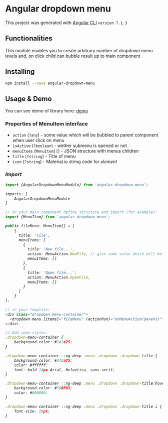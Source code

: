 # Angular dropdown menu

This project was generated with [Angular CLI](https://github.com/angular/angular-cli) `version 7.1.3`

## Functionalities

This module enables you to create arbitrary number of dropdown menu levels and, on click child can bubble result up to main component

## Installing
```bash
npm install --save angular-dropdown-menu
```

## Usage & Demo
You can see demo of library here: [demo](https://tcundic.github.io/angular-dropdown-menu/)

### Properties of MenuItem interface
- `action` (`?any`) - some value which will be bubbled to parent component when user click on menu
- `isActive` (`?boolean`) - wether submenu is opened or not
- `menuItems` (`MenuItem[]`) - JSON structure with menus children
- `title` (`?string`) - Title of menu
- `icon` (`?string`) - Material.io string code for <i> element

### Import
```typescript
import {AngularDropdownMenuModule} from 'angular-dropdown-menu';

imports: [
    AngularDropdownMenuModule
]

// in your main component define structure and import (for example):
import {MenuItem} from 'angular-dropdown-menu';

public fileMenu: MenuItem[] = [
    {
      title: 'File',
      menuItems: [
        {
          title: 'New file...',
          action: MenuAction.NewFile, // give some value which will be passed when user click on menu (in this case enum)
          menuItems: []
        },
        {
          title: 'Open file...',
          action: MenuAction.OpenFile,
          menuItems: []
        }
      ]
    }
];

// in your template:
<div class="dropdown-menu-container">
  <dropdown-menu [items]="fileMenu" (actionRun)="onMenuAction($event)"></dropdown-menu>
</div>

// Add some styles:
.dropdown-menu-container {
    background-color: #242a75;
}

.dropdown-menu-container ::ng-deep .menu .dropdown .dropdown-title {
    background-color: #242a75;
    color: #ffffff;
    font: bold 14px Arial, Helvetica, sans-serif;
}

.dropdown-menu-container ::ng-deep .menu .dropdown .dropdown-title:hover {
    background-color: #50BFD3;
    color: #000000;
}

.dropdown-menu-container ::ng-deep .menu .dropdown .dropdown-title i {
    font-size: 20px;
}
```

